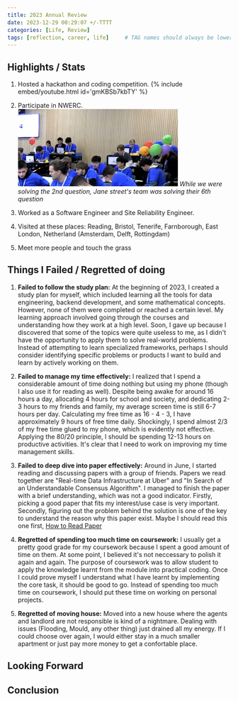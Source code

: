 ```yaml
---
title: 2023 Annual Review
date: 2023-12-29 00:29:07 +/-TTTT
categories: [Life, Review]
tags: [reflection, career, life]     # TAG names should always be lowercase
---
```


## Highlights / Stats
1. Hosted a hackathon and coding competition.
{% include embed/youtube.html id='gmKBSb7kbTY' %}

2. Participate in NWERC.  
![img-nwerc](/assets/articles/nwerc2.png)
_While we were solving the 2nd question, Jane street's team was solving their 6th question_

3. Worked as a Software Engineer and Site Reliability Engineer.
4. Visited at these places: Reading, Bristol, Tenerife, Farnborough, East London, Netherland (Amsterdam, Delft, Rottingdam)
5. Meet more people and touch the grass 

## Things I Failed / Regretted of doing
1. **Failed to follow the study plan:** At the beginning of 2023, I created a study plan for myself, which included learning all the tools for data engineering, backend development, and some mathematical concepts. 
However, none of them were completed or reached a certain level. My learning approach involved going through the courses and understanding how they work at a high level.
Soon, I gave up because I discovered that some of the topics were quite useless to me, as I didn't have the opportunity to apply them to solve real-world problems. 
Instead of attempting to learn specialized frameworks, perhaps I should consider identifying specific problems or products I want to build and learn by actively working on them.

2. **Failed to manage my time effectively:** I realized that I spend a considerable amount of time doing nothing but using my phone (though I also use it for reading as well). Despite being awake for around 16 hours a day, allocating 4 hours for school and society, and dedicating 2-3 hours to my friends and family, my average screen time is still 6-7 hours per day. Calculating my free time as 16 - 4 - 3, I have approximately 9 hours of free time daily. Shockingly, I spend almost 2/3 of my free time glued to my phone, which is evidently not effective. Applying the 80/20 principle, I should be spending 12-13 hours on productive activities. It's clear that I need to work on improving my time management skills.

3. **Failed to deep dive into paper effectively:** Around in June, I started reading and discussing papers with a group of friends. Papers we read together are "Real-time Data Infrastructure at Uber" and "In Search of an Understandable Consensus Algorithm". I managed to finish the paper with a brief understanding, which was not a good indicator. Firstly, picking a good paper that fits my interest/use case is very important. Secondly, figuring out the problem behind the solution is one of the key to understand the reason why this paper exist. Maybe I should read this one first, [How to Read Paper](https://web.stanford.edu/class/ee384m/Handouts/HowtoReadPaper.pdf)

4. **Regretted of spending too much time on coursework:** I usually get a pretty good grade for my coursework because I spent a good amount of time on them. At some point, I believed it's not neccessary to polish it again and again. The purpose of coursework was to allow student to apply the knowledge learnt from the module into practical coding. Once I could prove myself I understand what I have learnt by implementing the core task, it should be good to go. Instead of spending too much time on coursework, I should put these time on working on personal projects.
 
5. **Regretted of moving house:** Moved into a new house where the agents and landlord are not responsible is kind of a nightmare. Dealing with issues (Flooding, Mould, any other thing) just drained all my energy. If I could choose over again, I would either stay in a much smaller apartment or just pay more money to get a confortable place. 

## Looking Forward



## Conclusion
